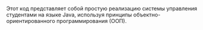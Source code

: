 Этот код представляет собой простую реализацию системы управления студентами на языке Java, используя принципы объектно-ориентированного программирования (ООП). 
